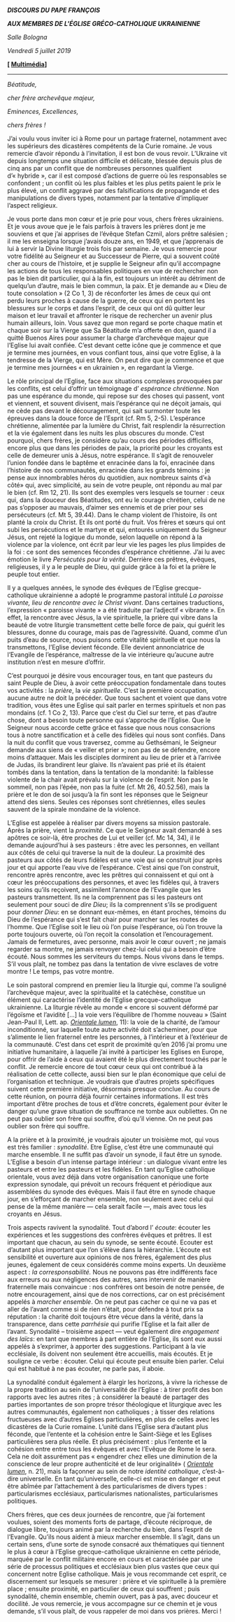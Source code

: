 ***DISCOURS DU PAPE FRANÇOIS***

***AUX MEMBRES DE L'ÉGLISE GRÉCO-CATHOLIQUE UKRAINIENNE***

*Salle Bologna*

*Vendredi 5 juillet 2019*

**[ [Multimédia](http://w2.vatican.va/content/francesco/fr/events/event.dir.html/content/vaticanevents/fr/2019/7/5/sinodo-chiesaucraina.html)]**

* * *

*Béatitude,*

*cher frère archevêque majeur,*

*Eminences, Excellences,*

*chers frères !*

J’ai voulu vous inviter ici à Rome pour un partage fraternel, notamment avec les supérieurs des dicastères compétents de la Curie romaine. Je vous remercie d’avoir répondu à l’invitation, il est bon de vous revoir. L’Ukraine vit depuis longtemps une situation difficile et délicate, blessée depuis plus de cinq ans par un conflit que de nombreuses personnes qualifient d’« hybride », car il est composé d’actions de guerre où les responsables se confondent ; un conflit où les plus faibles et les plus petits paient le prix le plus élevé, un conflit aggravé par des falsifications de propagande et des manipulations de divers types, notamment par la tentative d’impliquer l’aspect religieux.

Je vous porte dans mon cœur et je prie pour vous, chers frères ukrainiens. Et je vous avoue que je le fais parfois à travers les prières dont je me souviens et que j’ai apprises de l’évêque Stefan Czmil, alors prêtre salésien ; il me les enseigna lorsque j’avais douze ans, en 1949, et que j’apprenais de lui à servir la Divine liturgie trois fois par semaine. Je vous remercie pour votre fidélité au Seigneur et au Successeur de Pierre, qui a souvent coûté cher au cours de l’histoire, et je supplie le Seigneur afin qu’il accompagne les actions de tous les responsables politiques en vue de rechercher non pas le bien dit particulier, qui à la fin, est toujours un intérêt au détriment de quelqu’un d’autre, mais le bien commun, la paix. Et je demande au « Dieu de toute consolation » (2 Co 1, 3) de réconforter les âmes de ceux qui ont perdu leurs proches à cause de la guerre, de ceux qui en portent les blessures sur le corps et dans l’esprit, de ceux qui ont dû quitter leur maison et leur travail et affronter le risque de rechercher un avenir plus humain ailleurs, loin. Vous savez que mon regard se porte chaque matin et chaque soir sur la Vierge que Sa Béatitude m’a offerte en don, quand il a quitté Buenos Aires pour assumer la charge d’archevêque majeur que l’Eglise lui avait confiée. C’est devant cette icône que je commence et que je termine mes journées, en vous confiant tous, ainsi que votre Eglise, à la tendresse de la Vierge, qui est Mère. On peut dire que je commence et que je termine mes journées « en ukrainien », en regardant la Vierge.

Le rôle principal de l’Eglise, face aux situations complexes provoquées par les conflits, est celui d’offrir un témoignage d’ *espérance chrétienne*. Non pas une espérance du monde, qui repose sur des choses qui passent, vont et viennent, et souvent divisent, mais l’espérance qui ne déçoit jamais, qui ne cède pas devant le découragement, qui sait surmonter toute les épreuves dans la douce force de l’Esprit (cf. Rm 5, 2-5). L’espérance chrétienne, alimentée par la lumière du Christ, fait resplendir la résurrection et la vie également dans les nuits les plus obscures du monde. C’est pourquoi, chers frères, je considère qu’au cours des périodes difficiles, encore plus que dans les périodes de paix, la priorité pour les croyants est celle de demeurer unis à Jésus, notre espérance. Il s’agit de renouveler l’union fondée dans le baptême et enracinée dans la foi, enracinée dans l’histoire de nos communautés, enracinée dans les grands témoins : je pense aux innombrables héros du quotidien, aux nombreux saints d’«à côté» qui, avec simplicité, au sein de votre peuple, ont répondu au mal par le bien (cf. Rm 12, 21). Ils sont des exemples vers lesquels se tourner : ceux qui, dans la douceur des Béatitudes, ont eu le courage chrétien, celui de ne pas s’opposer au mauvais, d’aimer ses ennemis et de prier pour ses persécuteurs (cf. Mt 5, 39.44). Dans le champ violent de l’histoire, ils ont planté la croix du Christ. Et ils ont porté du fruit. Vos frères et sœurs qui ont subi les persécutions et le martyre et qui, entourés uniquement du Seigneur Jésus, ont rejeté la logique du monde, selon laquelle on répond à la violence par la violence, ont écrit par leur vie les pages les plus limpides de la foi : ce sont des semences fécondes d’espérance chrétienne. J’ai lu avec émotion le livre *Persécutés pour la vérité*. Derrière ces prêtres, évêques, religieuses, il y a le peuple de Dieu, qui guide grâce à la foi et la prière le peuple tout entier.

Il y a quelques années, le synode des évêques de l’Eglise grecque-catholique ukrainienne a adopté le programme pastoral intitulé *La paroisse vivante, lieu de rencontre avec le Christ vivant*. Dans certaines traductions, l’expression « paroisse vivante » a été traduite par l’adjectif « vibrante ». En effet, la rencontre avec Jésus, la vie spirituelle, la prière qui vibre dans la beauté de votre liturgie transmettent cette belle force de paix, qui guérit les blessures, donne du courage, mais pas de l’agressivité. Quand, comme d’un puits d’eau de source, nous puisons cette vitalité spirituelle et que nous la transmettons, l’Eglise devient féconde. Elle devient annonciatrice de l’Evangile de l’espérance, maîtresse de la vie intérieure qu’aucune autre institution n’est en mesure d’offrir.

C’est pourquoi je désire vous encourager tous, en tant que pasteurs du saint Peuple de Dieu, à avoir cette préoccupation fondamentale dans toutes vos activités : la *prière*, la *vie spirituelle*. C’est la première occupation, aucune autre ne doit la précéder. Que tous sachent et voient que dans votre tradition, vous êtes une Eglise qui sait parler en termes spirituels et non pas mondains (cf. 1 Co 2, 13). Parce que c’est du Ciel sur terre, et pas d’autre chose, dont a besoin toute personne qui s’approche de l’Eglise. Que le Seigneur nous accorde cette grâce et fasse que nous nous consacrions tous à notre sanctification et à celle des fidèles qui nous sont confiés. Dans la nuit du conflit que vous traversez, comme au Gethsémani, le Seigneur demande aux siens de « veiller et prier »; non pas de se défendre, encore moins d’attaquer. Mais les disciples dormirent au lieu de prier et à l’arrivée de Judas, ils brandirent leur glaive. Ils n’avaient pas prié et ils étaient tombés dans la tentation, dans la tentation de la mondanité: la faiblesse violente de la chair avait prévalu sur la violence de l’esprit. Non pas le sommeil, non pas l’épée, non pas la fuite (cf. Mt 26, 40.52.56), mais la prière et le don de soi jusqu’à la fin sont les réponses que le Seigneur attend des siens. Seules ces réponses sont chrétiennes, elles seules sauvent de la spirale mondaine de la violence.

L’Eglise est appelée à réaliser par divers moyens sa mission pastorale. Après la prière, vient la *proximité*. Ce que le Seigneur avait demandé à ses apôtres ce soir-là, être proches de Lui et veiller (cf. Mc 14, 34), il le demande aujourd’hui à ses pasteurs : être avec les personnes, en veillant aux côtés de celui qui traverse la nuit de la douleur. La proximité des pasteurs aux côtés de leurs fidèles est une voie qui se construit jour après jour et qui apporte l’eau vive de l’espérance. C’est ainsi que l’on construit, rencontre après rencontre, avec les prêtres qui connaissent et qui ont à cœur les préoccupations des personnes, et avec les fidèles qui, à travers les soins qu’ils reçoivent, assimilent l’annonce de l’Evangile que les pasteurs transmettent. Ils ne la comprennent pas si les pasteurs ont seulement pour souci de *dire Dieu*; ils la comprennent s’ils se prodiguent pour *donner Dieu*: en se donnant eux-mêmes, en étant proches, témoins du Dieu de l’espérance qui s’est fait chair pour marcher sur les routes de l’homme. Que l’Eglise soit le lieu où l’on puise l’espérance, où l’on trouve la porte toujours ouverte, où l’on reçoit la consolation et l’encouragement. Jamais de fermetures, avec personne, mais avoir le cœur ouvert ; ne jamais regarder sa montre, ne jamais renvoyer chez-lui celui qui a besoin d’être écouté. Nous sommes les serviteurs du temps. Nous vivons dans le temps. S’il vous plaît, ne tombez pas dans la tentation de vivre esclaves de votre montre ! Le temps, pas votre montre.

Le soin pastoral comprend en premier lieu la liturgie qui, comme l’a souligné l’archevêque majeur, avec la spiritualité et la catéchèse, constitue un élément qui caractérise l’identité de l’Eglise grecque-catholique ukrainienne. La liturgie révèle au monde « encore si souvent déformé par l’égoïsme et l’avidité [...] la voie vers l’équilibre de l’homme nouveau » (Saint Jean-Paul II, Lett. ap. *[Orientale lumen](https://w2.vatican.va/content/john-paul-ii/fr/apost_letters/1995/documents/hf_jp-ii_apl_19950502_orientale-lumen.html)*, 11): la voie de la charité, de l’amour inconditionné, sur laquelle toute autre activité doit s’acheminer, pour que s’alimente le lien fraternel entre les personnes, à l’intérieur et à l’extérieur de la communauté. C’est dans cet esprit de proximité qu’en 2016 j’ai promu une initiative humanitaire, à laquelle j’ai invité à participer les Eglises en Europe, pour offrir de l’aide à ceux qui avaient été le plus directement touchés par le conflit. Je remercie encore de tout cœur ceux qui ont contribué à la réalisation de cette collecte, aussi bien sur le plan économique que celui de l’organisation et technique. Je voudrais que d’autres projets spécifiques suivent cette première initiative, désormais presque conclue. Au cours de cette réunion, on pourra déjà fournir certaines informations. Il est très important d’être proches de tous et d’être concrets, également pour éviter le danger qu’une grave situation de souffrance ne tombe aux oubliettes. On ne peut pas oublier son frère qui souffre, d’où qu’il vienne. On ne peut pas oublier son frère qui souffre.

A la prière et à la proximité, je voudrais ajouter un troisième mot, qui vous est très familier : *synodalité*. Etre Eglise, c’est être une communauté qui marche ensemble. Il ne suffit pas d’avoir un synode, il faut être un synode. L’Eglise a besoin d’un intense partage intérieur : un dialogue vivant entre les pasteurs et entre les pasteurs et les fidèles. En tant qu’Eglise catholique orientale, vous avez déjà dans votre organisation canonique une forte expression synodale, qui prévoit un recours fréquent et périodique aux assemblées du synode des évêques. Mais il faut être en synode chaque jour, en s’efforçant de marcher ensemble, non seulement avec celui qui pense de la même manière — cela serait facile —, mais avec tous les croyants en Jésus.

Trois aspects ravivent la synodalité. Tout d’abord l’ *écoute*: écouter les expériences et les suggestions des confrères évêques et prêtres. Il est important que chacun, au sein du synode, se sente écouté. Ecouter est d’autant plus important que l’on s’élève dans la hiérarchie. L’écoute est sensibilité et ouverture aux opinions de nos frères, également des plus jeunes, également de ceux considérés comme moins experts. Un deuxième aspect : *la corresponsabilité.* Nous ne pouvons pas être indifférents face aux erreurs ou aux négligences des autres, sans intervenir de manière fraternelle mais convaincue : nos confrères ont besoin de notre pensée, de notre encouragement, ainsi que de nos corrections, car on est précisément appelés à *marcher ensemble*. On ne peut pas cacher ce qui ne va pas et aller de l’avant comme si de rien n’était, pour défendre à tout prix sa réputation : la charité doit toujours être vécue dans la vérité, dans la transparence, dans cette *parrhésie* qui purifie l’Eglise et la fait aller de l’avant. Synodalité – troisième aspect — veut également dire *engagement des laïcs*: en tant que membres à part entière de l’Eglise, ils sont eux aussi appelés à s’exprimer, à apporter des suggestions. Participant à la vie ecclésiale, ils doivent non seulement être accueillis, mais écoutés. Et je souligne ce verbe : écouter. Celui qui écoute peut ensuite bien parler. Celui qui est habitué à ne pas écouter, ne parle pas, il aboie.

La synodalité conduit également à élargir les horizons, à vivre la richesse de la propre tradition au sein de l’universalité de l’Eglise : à tirer profit des bon rapports avec les autres rites ; à considérer la beauté de partager des parties importantes de son propre trésor théologique et liturgique avec les autres communautés, également non catholiques ; à tisser des relations fructueuses avec d’autres Eglises particulières, en plus de celles avec les dicastères de la Curie romaine. L’unité dans l’Eglise sera d’autant plus féconde, que l’entente et la cohésion entre le Saint-Siège et les Eglises particulières sera plus réelle. Et plus précisément : plus l’entente et la cohésion entre entre tous les évêques et avec l’Evêque de Rome le sera. Cela ne doit assurément pas « engendrer chez elles une diminution de la conscience de leur propre authenticité et de leur originalité» ( *[Orientale lumen](https://w2.vatican.va/content/john-paul-ii/fr/apost_letters/1995/documents/hf_jp-ii_apl_19950502_orientale-lumen.html)*, n. 21), mais la façonner au sein de notre *identité catholique*, c’est-à-dire universelle. En tant qu’universelle, celle-ci est mise en danger et peut être abîmée par l’attachement à des particularismes de divers types : particularismes ecclésiaux, particularismes nationalistes, particularismes politiques.

Chers frères, que ces deux journées de rencontre, que j’ai fortement voulues, soient des moments forts de partage, d’écoute réciproque, de dialogue libre, toujours animé par la recherche du bien, dans l’esprit de l’Evangile. Qu’ils nous aident à mieux marcher ensemble. Il s’agit, dans un certain sens, d’une sorte de synode consacré aux thématiques qui tiennent le plus à cœur à l’Eglise grecque-catholique ukrainienne en cette période, marquée par le conflit militaire encore en cours et caractérisée par une série de processus politiques et ecclésiaux bien plus vastes que ceux qui concernent notre Eglise catholique. Mais je vous recommande cet esprit, ce discernement sur lesquels se mesurer : prière et vie spirituelle à la première place ; ensuite proximité, en particulier de ceux qui souffrent ; puis synodalité, chemin ensemble, chemin ouvert, pas à pas, avec douceur et docilité. Je vous remercie, je vous accompagne sur ce chemin et je vous demande, s’il vous plaît, de vous rappeler de moi dans vos prières. Merci !